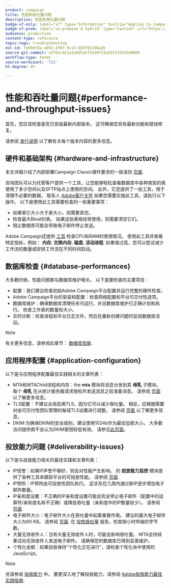 ```yaml
---
product: campaign
title: 性能和吞吐量问题
description: 性能和吞吐量问题
badge-v7-only: label="v7" type="Informative" tooltip="Applies to Campaign Classic v7 only"
badge-v7-prem: label="on-premise & hybrid" type="Caution" url="https://experienceleague.adobe.com/docs/campaign-classic/using/installing-campaign-classic/architecture-and-hosting-models/hosting-models-lp/hosting-models.html?lang=en" tooltip="Applies to on-premise and hybrid deployments only"
audience: production
content-type: reference
topic-tags: troubleshooting
exl-id: fe69efda-a052-4f67-9c13-665f011d0a2b
source-git-commit: a5762cd21a1a6d5a5f3a10f53a5d1f43542d99d4
workflow-type: tm+mt
source-wordcount: '711'
ht-degree: 4%

---
```


# 性能和吞吐量问题{#performance-and-throughput-issues}



首先，您应该检查是否已安装最新内部版本。 这可确保您具有最新功能和错误修复。

请参阅 [发行说明](../../rn/using/latest-release.md) 以了解有关每个版本内容的更多信息。

## 硬件和基础架构 {#hardware-and-infrastructure}

本文详细介绍了内部部署Campaign Classic硬件要求的一般准则 [页面](https://helpx.adobe.com/cn/campaign/kb/hardware-sizing-guide.html).

咨询团队可以为托管客户提供一个工具，让您能够轻松查看数据库中各种类型的表使用了多少空间以及SFTP站点上使用的空间。 此外，它还提供了一些工具，用于清理不必要的数据。 联系人 [Adobe客户关怀](https://helpx.adobe.com/cn/enterprise/admin-guide.html/enterprise/using/support-for-experience-cloud.ug.html) 如果您需要实施此工具，请执行以下操作。 以下是使用此工具需要检查的一些重要事项：

* 如果索引大小大于表大小，则需要真空。
* 检查最大Bloat的表。 如果这些表格经常使用，则需要清空它们。
* 阻止数据库可能会导致电子邮件停止发送。

Adobe Campaign还提供 [工具](../../production/using/monitoring-processes.md#manual-monitoring) 检查CPU和RAM的使用情况。 使用此工具并查看特定指标，例如： **内存**, **交换内存**, **磁盘**, **活动进程**. 如果值过高，您可以尝试减少工作流的数量或安排工作流在不同时间启动。

## 数据库检查 {#database-performances}

大多数时候，性能问题都与数据库维护相关。 以下是要检查的主要项目：

* 配置：我们建议检查初始Adobe Campaign平台配置并运行完整的硬件检查。
* Adobe Campaign平台的安装和配置：检查网络配置和平台可交付性选项。
* 数据库维护：确保数据库清理任务可运行，并且数据库维护已正确计划和执行。 检查工作表的数量和大小。
* 实时诊断：检查进程和平台日志文件，然后在重新创建问题时监视数据库活动。

>[!NOTE]
>
>有关更多信息，请参阅此章节： [数据库性能](../../production/using/database-performances.md).

## 应用程序配置 {#application-configuration}

以下是与应用程序配置最佳实践相关的文章列表：

* MTA和MTAChild进程和内存：the **mta** 模块将消息分发到其 **母乳** 子模块。 每个 **母乳** 在从统计服务器请求授权并发送消息之前准备消息。 请参阅 [页面](../../installation/using/email-deliverability.md) 以了解更多信息。
* TLS配置：不建议全局启用TLS，因为它可以减少吞吐量。 相反，应根据需要对由可交付性团队管理的每域TLS设置进行调整。 请参阅 [页面](../../installation/using/email-deliverability.md#mx-configuration) 以了解更多信息。
* DKIM:为确保DKIM的安全级别，建议使用1024b作为最佳加密大小。 大多数访问提供商不会认为DKIM密钥较低有效。 请参见[此页面](https://experienceleague.adobe.com/docs/deliverability-learn/deliverability-best-practice-guide/transition-process/infrastructure.html#authentication)。

## 投放能力问题 {#deliverability-issues}

以下是与投放能力相关的最佳实践和文章列表：

* IP信誉：如果IP声誉不够好，则会对性能产生影响。 的 **投放能力监控** 模块提供了各种工具来跟踪平台的可投放性能。 请参阅 [页面](../../delivery/using/monitoring-deliverability.md).
* IP预热：IP预热由可投放性团队执行。 这涉及在几周内通过新IP逐步增加电子邮件数量。
* IP亲和度设置：不正确的IP亲和度设置可能会完全停止电子邮件（配置中的运算符/亲和度名称不正确）或降低吞吐量（亲和度中的IP数量较少）。 请参阅 [页面](../../installation/using/email-deliverability.md#list-of-ip-addresses-to-use).
* 电子邮件大小：电子邮件大小在吞吐量中起着重要作用。 建议的最大电子邮件大小为60 KB。 请参阅 [页面](https://helpx.adobe.com/legal/product-descriptions/campaign.html). 在 [投放吞吐量](../../reporting/using/global-reports.md#delivery-throughput) 报告，检查按小时传输的字节数。
* 大量无效收件人：当有大量无效收件人时，可能会影响吞吐量。 MTA会持续重试向无效收件人发送电子邮件。 请确保您的数据库已得到妥善维护。
* 个性化金额：如果投放保持“个性化正在进行”，请检查个性化块中使用的JavaScript。

>[!NOTE]
>
>另请参阅 [投放能力](../../delivery/using/about-deliverability.md) 中。 要更深入地了解投放能力，请参阅 [Adobe投放能力最佳实践指南](https://experienceleague.adobe.com/docs/deliverability-learn/deliverability-best-practice-guide/introduction.html?lang=zh-Hans).
